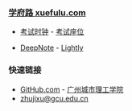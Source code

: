 ### **[学府路 xuefulu.com](http://xuefulu.com/)**

+ [考试时钟](http://508cst.gcu.edu.cn/clock/) - [考试座位](http://508cst.gcu.edu.cn/seat/)

+ [DeepNote](https://deepnote.com/referral?token=091ce460a25e) - [Lightly](https://lightly.teamcode.com/login)

### **快速链接**
+ [GitHub.com](https://github.com/login) - [广州城市理工学院](https://www.gcu.edu.cn/)
+ <zhujixu@gcu.edu.cn>
